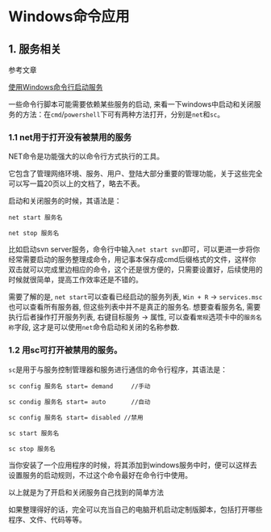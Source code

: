 # Windows命令应用

## 1. 服务相关

参考文章

[使用Windows命令行启动服务](http://www.cnblogs.com/wlei/archive/2011/12/24/2300389.html)

一些命令行脚本可能需要依赖某些服务的启动, 来看一下windows中启动和关闭服务的方法：在`cmd`/`powershell`下可有两种方法打开，分别是`net`和`sc`。

### 1.1 net用于打开没有被禁用的服务

NET命令是功能强大的以命令行方式执行的工具。

它包含了管理网络环境、服务、用户、登陆大部分重要的管理功能，关于这些完全可以写一篇20页以上的文档了，略去不表。

启动和关闭服务的时候，其语法是：

```
net start 服务名

net stop 服务名
```

比如启动svn server服务，命令行中输入`net start svn`即可，可以更进一步将你经常需要启动的服务整理成命令，用记事本保存成cmd后缀格式的文件，这样你双击就可以完成里边相应的命令，这个还是很方便的，只需要设置好，后续使用的时候就很简单，提高工作效率还是不错的。

需要了解的是, `net start`可以查看已经启动的服务列表, `Win + R` -> `services.msc`也可以查看所有服务器, 但这些列表中并不是真正的服务名. 想要查看服务名, 需要执行后者操作打开服务列表, 右键目标服务 -> 属性, 可以查看`常规`选项卡中的`服务名称`字段, 这才是可以使用`net`命令启动和关闭的名称参数.

### 1.2 用sc可打开被禁用的服务。

`sc`是用于与服务控制管理器和服务进行通信的命令行程序，其语法是：

```
sc config 服务名 start= demand     //手动

sc condig 服务名 start= auto       //自动

sc config 服务名 start= disabled //禁用

sc start 服务名

sc stop 服务名
```

当你安装了一个应用程序的时候，将其添加到windows服务中时，便可以这样去设置服务的启动规则，不过这个命令最好在命令行中使用。 

以上就是为了开启和关闭服务自己找到的简单方法

如果整理得好的话，完全可以充当自己的电脑开机启动定制版脚本，包括打开哪些程序、文件、代码等等。